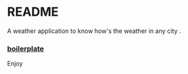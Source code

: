 # README
A weather application to know how's the weather in any city .

### [boilerplate]("https://github.com/fullmc/Boilerplate")

Enjoy 

